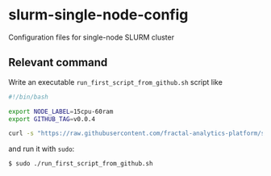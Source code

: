 # slurm-single-node-config

Configuration files for single-node SLURM cluster


## Relevant command

Write an executable `run_first_script_from_github.sh` script like
```bash
#!/bin/bash

export NODE_LABEL=15cpu-60ram
export GITHUB_TAG=v0.0.4

curl -s "https://raw.githubusercontent.com/fractal-analytics-platform/slurm-single-node-config/refs/tags/$GITHUB_TAG/first_config_script.sh" | bash
```
and run it with `sudo`:
```console
$ sudo ./run_first_script_from_github.sh
```
